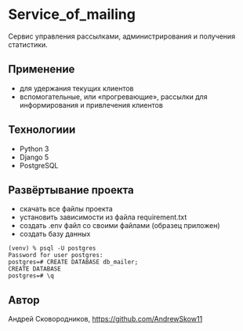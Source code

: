 # Service_of_mailing
Сервис управления рассылками, администрирования и получения статистики.

## Применение 
- для удержания текущих клиентов
- вспомогательные, или «прогревающие», рассылки для информирования и привлечения клиентов

## Технологиии 
- Python 3 
- Django 5
- PostgreSQL

## Развёртывание проекта 
- скачать все файлы проекта
- установить зависимости из файла requirement.txt
- создать .env файл со своими файлами (образец приложен)
- создать базу данных
```commandline
(venv) % psql -U postgres 
Password for user postgres: 
postgres=# CREATE DATABASE db_mailer;
CREATE DATABASE
postgres=# \q
```


## Автор 
Андрей Сковородников, https://github.com/AndrewSkow11
